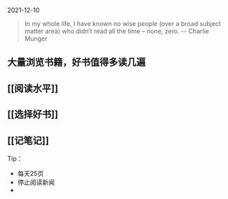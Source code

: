 
2021-12-10

>In my whole life, I have known no wise people (over a broad subject matter area) who didn’t read all the time – none, zero.
>-- Charlie Munger

## 大量浏览书籍，好书值得多读几遍
## [[阅读水平]]
## [[选择好书]]
## [[记笔记]]


Tip：
* 每天25页
* 停止阅读新闻
* 
